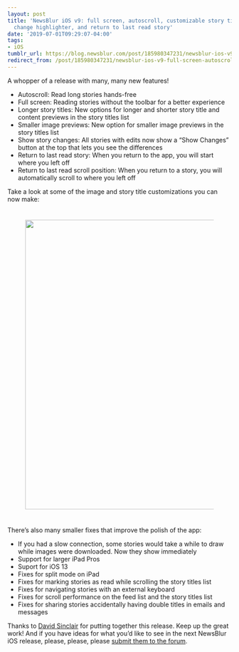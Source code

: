 ```yaml
---
layout: post
title: 'NewsBlur iOS v9: full screen, autoscroll, customizable story titles, story
  change highlighter, and return to last read story'
date: '2019-07-01T09:29:07-04:00'
tags:
- iOS
tumblr_url: https://blog.newsblur.com/post/185980347231/newsblur-ios-v9-full-screen-autoscroll
redirect_from: /post/185980347231/newsblur-ios-v9-full-screen-autoscroll/
---
```

A whopper of a release with many, many new features!

- Autoscroll: Read long stories hands-free
- Full screen: Reading stories without the toolbar for a better experience
- Longer story titles: New options for longer and shorter story title and content previews in the story titles list
- Smaller image previews: New option for smaller image previews in the story titles list
- Show story changes: All stories with edits now show a “Show Changes” button at the top that lets you see the differences
- Return to last read story: When you return to the app, you will start where you left off
- Return to last read scroll position: When you return to a story, you will automatically scroll to where you left off

Take a look at some of the image and story title customizations you can now make:

<figure class="tmblr-full" data-orig-height="968" data-orig-width="1068" data-orig-src="https://s3.amazonaws.com/static.newsblur.com/blog/ios-v9.png"><img style="width:650px;margin: 24px auto;" data-orig-height="968" data-orig-width="1068" src="https://s3.amazonaws.com/static.newsblur.com/blog/ios-v9.png"></figure>

There’s also many smaller fixes that improve the polish of the app:

- If you had a slow connection, some stories would take a while to draw while images were downloaded. Now they show immediately
- Support for larger iPad Pros
- Suport for iOS 13
- Fixes for split mode on iPad
- Fixes for marking stories as read while scrolling the story titles list
- Fixes for navigating stories with an external keyboard
- Fixes for scroll performance on the feed list and the story titles list
- Fixes for sharing stories accidentally having double titles in emails and messages

Thanks to [David Sinclair](https://github.com/dejal) for putting together this release. Keep up the great work! And if you have ideas for what you’d like to see in the next NewsBlur iOS release, please, please, please [submit them to the forum](https://forum.newsblur.com/c/idea).

